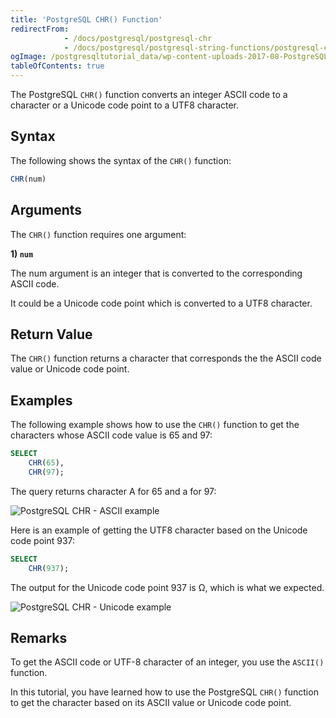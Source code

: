```yaml
---
title: 'PostgreSQL CHR() Function'
redirectFrom:
            - /docs/postgresql/postgresql-chr 
            - /docs/postgresql/postgresql-string-functions/postgresql-chr
ogImage: /postgresqltutorial_data/wp-content-uploads-2017-08-PostgreSQL-CHR-ASCII-example.png
tableOfContents: true
---
```



The PostgreSQL `CHR()` function converts an integer ASCII code to a character or a Unicode code point to a UTF8 character.

## Syntax

The following shows the syntax of the `CHR()` function:

```sql
CHR(num)
```

## Arguments

The `CHR()` function requires one argument:

**1) `num`**

The num argument is an integer that is converted to the corresponding ASCII code.

It could be a Unicode code point which is converted to a UTF8 character.

## Return Value

The `CHR()` function returns a character that corresponds the the ASCII code value or Unicode code point.

## Examples

The following example shows how to use the `CHR()` function to get the characters whose ASCII code value is 65 and 97:

```sql
SELECT
    CHR(65),
    CHR(97);
```

The query returns character A for 65 and a for 97:

![PostgreSQL CHR - ASCII example](/postgresqltutorial_data/wp-content-uploads-2017-08-PostgreSQL-CHR-ASCII-example.png)

Here is an example of getting the UTF8 character based on the Unicode code point 937:

```sql
SELECT
    CHR(937);
```

The output for the Unicode code point 937 is Ω, which is what we expected.

![PostgreSQL CHR - Unicode example](/postgresqltutorial_data/wp-content-uploads-2017-08-PostgreSQL-CHR-Unicode-example.png)

## Remarks

To get the ASCII code or UTF-8 character of an integer, you use the `ASCII()` function.

In this tutorial, you have learned how to use the PostgreSQL `CHR()` function to get the character based on its ASCII value or Unicode code point.
